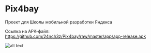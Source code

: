 # Pix4bay
Проект для Школы мобильной разработки Яндекса

Ссылка на APK-файл: https://github.com/24nch3z/Pix4bay/raw/master/app/app-release.apk

![alt text](https://s8.hostingkartinok.com/uploads/images/2018/05/968552fefa8f9d482c520e78f6958ec6.png)
